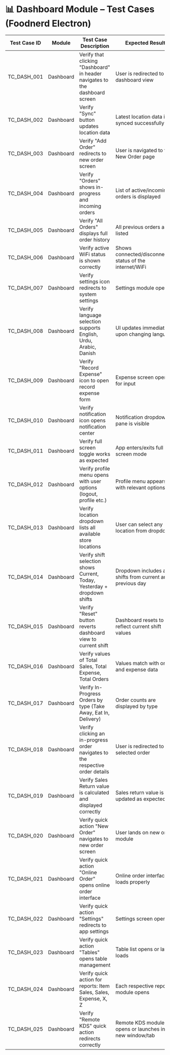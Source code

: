 # 📊 Dashboard Module – Test Cases (Foodnerd Electron)

| Test Case ID | Module    | Test Case Description                                                                                      | Expected Result                                                                                         | Priority | Execution Status | Notes |
|--------------|-----------|-------------------------------------------------------------------------------------------------------------|----------------------------------------------------------------------------------------------------------|----------|------------------|-------|
| TC_DASH_001  | Dashboard | Verify that clicking "Dashboard" in header navigates to the dashboard screen                               | User is redirected to the dashboard view                                                               | High     | Pass             |       |
| TC_DASH_002  | Dashboard | Verify "Sync" button updates location data                                                                  | Latest location data is synced successfully                                                             | High     | Pass             |       |
| TC_DASH_003  | Dashboard | Verify "Add Order" redirects to new order screen                                                            | User is navigated to the New Order page                                                                 | High     | Pass             |       |
| TC_DASH_004  | Dashboard | Verify "Orders" shows in-progress and incoming orders                                                       | List of active/incoming orders is displayed                                                             | High     | Pass             |       |
| TC_DASH_005  | Dashboard | Verify "All Orders" displays full order history                                                             | All previous orders are listed                                                                          | High     | Pass             |       |
| TC_DASH_006  | Dashboard | Verify active WiFi status is shown correctly                                                                | Shows connected/disconnected status of the internet/WiFi                                                | Medium   | Pass             |       |
| TC_DASH_007  | Dashboard | Verify settings icon redirects to system settings                                                           | Settings module opens                                                                                    | High     | Pass             |       |
| TC_DASH_008  | Dashboard | Verify language selection supports English, Urdu, Arabic, Danish                                            | UI updates immediately upon changing language                                                           | High     | Pass             |       |
| TC_DASH_009  | Dashboard | Verify "Record Expense" icon to open record expense form                                                    | Expense screen opens for input                                                                          | High     | Pass             |       |
| TC_DASH_010  | Dashboard | Verify notification icon opens notification center                                                          | Notification dropdown or pane is visible                                                               | Medium   | Pass             |       |
| TC_DASH_011  | Dashboard | Verify full screen toggle works as expected                                                                 | App enters/exits full screen mode                                                                       | Medium   | Pass             |       |
| TC_DASH_012  | Dashboard | Verify profile menu opens with user options (logout, profile etc.)                                          | Profile menu appears with relevant options                                                              | Medium   | Pass             |       |
| TC_DASH_013  | Dashboard | Verify location dropdown lists all available store locations                                                | User can select any location from dropdown                                                              | High     | Pass             |       |
| TC_DASH_014  | Dashboard | Verify shift selection shows Current, Today, Yesterday + dropdown shifts                                    | Dropdown includes all shifts from current and previous day                                              | High     | Pass             |       |
| TC_DASH_015  | Dashboard | Verify "Reset" button reverts dashboard view to current shift                                               | Dashboard resets to reflect current shift values                                                        | High     | Pass             |       |
| TC_DASH_016  | Dashboard | Verify values of Total Sales, Total Expense, Total Orders                                                   | Values match with order and expense data                                                                | High     | Pass             |       |
| TC_DASH_017  | Dashboard | Verify In-Progress Orders by type (Take Away, Eat In, Delivery)                                             | Order counts are displayed by type                                                                      | High     | Pass             |       |
| TC_DASH_018  | Dashboard | Verify clicking an in-progress order navigates to the respective order details                             | User is redirected to the selected order                                                                | High     | Pass             |       |
| TC_DASH_019  | Dashboard | Verify Sales Return value is calculated and displayed correctly                                             | Sales return value is updated as expected                                                               | High     | Pass             |       |
| TC_DASH_020  | Dashboard | Verify quick action "New Order" navigates to new order screen                                               | User lands on new order module                                                                          | High     | Pass             |       |
| TC_DASH_021  | Dashboard | Verify quick action "Online Order" opens online order interface                                             | Online order interface loads properly                                                                   | High     | Pass             |       |
| TC_DASH_022  | Dashboard | Verify quick action "Settings" redirects to app settings                                                    | Settings screen opens                                                                                    | High     | Pass             |       |
| TC_DASH_023  | Dashboard | Verify quick action "Tables" opens table management                                                         | Table list opens or layout loads                                                                        | Medium   | Pass             |       |
| TC_DASH_024  | Dashboard | Verify quick action for reports: Item Sales, Sales, Expense, X, Z                                           | Each respective report module opens                                                                     | High     | Pass             |       |
| TC_DASH_025  | Dashboard | Verify "Remote KDS" quick action redirects correctly                                                        | Remote KDS module opens or launches in a new window/tab                                                 | Medium   | Pass             |       |

